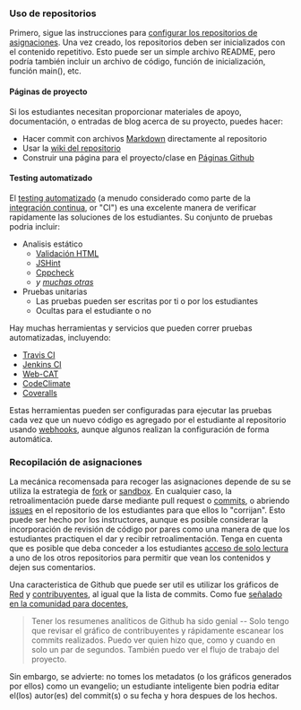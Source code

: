 ### Uso de repositorios

Primero, sigue las instrucciones para [configurar los repositorios de asignaciones][repository-setup]. Una vez creado, los repositorios deben ser inicializados con el contenido repetitivo. Esto puede ser un simple archivo README, pero podría también incluir un archivo de código, función de inicialización, función main(), etc.

#### Páginas de proyecto

Si los estudiantes necesitan proporcionar materiales de apoyo, documentación, o entradas de blog acerca de su proyecto, puedes hacer:

* Hacer commit con archivos [Markdown][markdown] directamente al repositorio
* Usar la [wiki del repositorio][wikis]
* Construir una página para el proyecto/clase en [Páginas Github][pages]

#### Testing automatizado

El [testing automatizado][automated-testing] (a menudo considerado como parte de la [integración continua][ci], or "CI") es una excelente manera de verificar rapidamente las soluciones de los estudiantes.  Su conjunto de pruebas podria incluir:

* Analisis estático
    * [Validación HTML][html-validator]
    * [JSHint][jshint]
    * [Cppcheck][cppcheck]
    * *y [muchas otras][static-analysis]*
* Pruebas unitarias
    * Las pruebas pueden ser escritas por ti o por los estudiantes
    * Ocultas para el estudiante o no

Hay muchas herramientas y servicios que pueden correr pruebas automatizadas, incluyendo:

* [Travis CI][travis]
* [Jenkins CI][jenkins]
* [Web-CAT][web-cat]
* [CodeClimate][code-climate]
* [Coveralls][coveralls]

Estas herramientas pueden ser configuradas para ejecutar las pruebas cada vez que un nuevo código es agregado por el estudiante al repositorio usando [webhooks][webhooks], aunque algunos realizan la configuración de forma automática.

### Recopilación de asignaciones

La mecánica recomensada para recoger las asignaciones depende de su se utiliza la estrategia de [fork][forks] or [sandbox][sandboxing].  En cualquier caso, la retroalimentación puede darse mediante pull request o [commits][commit-comments], o abriendo [issues][issues] en el repositorio de los estudiantes para que ellos lo "corrijan".  Esto puede ser hecho por los instructores, aunque es posible considerar la incorporación de revisión de código por pares como una manera de que los estudiantes practiquen el dar y recibir retroalimentación.  Tenga en cuenta que es posible que deba conceder a los estudiantes [acceso de solo lectura][access-permissions] a uno de los otros repositorios para permitir que vean los contenidos y dejen sus comentarios.

Una caracteristica de Github que puede ser util es utilizar los gráficos de [Red][network] y [contribuyentes][graphs], al igual que la lista de commits.  Como fue [señalado en la comunidad para docentes][community-graphs],

> Tener los resumenes analíticos de Github ha sido genial -- Solo tengo que revisar el gráfico de contribuyentes y rápidamente escanear los commits realizados.  Puedo ver quien hizo que, como y cuando en solo un par de segundos. También puedo ver el flujo de trabajo del proyecto.

Sin embargo, se advierte: no tomes los metadatos (o los gráficos generados por ellos) como un evangelio; un estudiante inteligente bien podria editar el(los) autor(es) del commit(s) o su fecha y hora despues de los hechos.

<!-- Links -->
[repository-setup]: /guide/repository_setup
[markdown]: https://guides.github.com/features/mastering-markdown/
[wikis]: https://guides.github.com/features/wikis/
[pages]: https://pages.github.com
[automated-testing]: https://en.wikipedia.org/wiki/Test_automation
[ci]: https://en.wikipedia.org/wiki/Continuous_integration
[html-validator]: http://validator.w3.org/source/
[jshint]: http://www.jshint.com/about/
[cppcheck]: http://cppcheck.sourceforge.net
[static-analysis]: https://en.wikipedia.org/wiki/List_of_tools_for_static_code_analysis
[travis]: http://docs.travis-ci.com
[jenkins]: http://jenkins-ci.org
[web-cat]: http://web-cat.org
[code-climate]: https://codeclimate.com
[coveralls]: https://coveralls.io
[webhooks]: https://developer.github.com/webhooks/
[forks]: /guide/forks
[sandboxing]: /guide/sandboxing
[commit-comments]: https://help.github.com/articles/adding-commit-comments
[issues]: https://guides.github.com/features/issues/
[access-permissions]: https://help.github.com/articles/permission-levels-for-an-organization-repository
[network]: https://github.com/blog/39-say-hello-to-the-network-graph-visualizer
[graphs]: https://help.github.com/articles/using-graphs
[community-graphs]: https://github.com/education/teachers/issues/7
